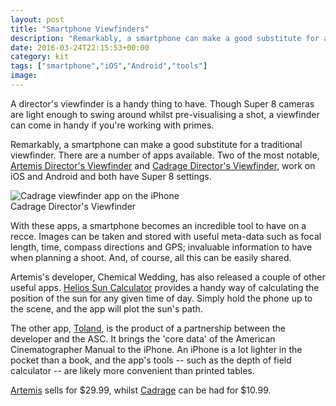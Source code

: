 ```yaml
---
layout: post
title: "Smartphone Viewfinders"
description: "Remarkably, a smartphone can make a good substitute for a traditional viewfinder. @super8blog"
date: 2016-03-24T22:15:53+00:00
category: kit
tags: ["smartphone","iOS","Android","tools"]
image:
---
```


A director's viewfinder is a handy thing to have. Though Super 8 cameras are light enough to swing around whilst pre-visualising a shot, a viewfinder can come in handy if you're working with primes.

Remarkably, a smartphone can make a good substitute for a traditional viewfinder. There are a number of apps available. Two of the most notable, [Artemis Director's Viewfinder](http://www.chemicalwedding.tv/artemis.php) and [Cadrage Director's Viewfinder](http://www.cadrage.at/), work on iOS and Android and both have Super 8 settings.

<img src="{{ site.baseurl }}/assets/viewfinders/Cadrage.jpg" alt="Cadrage viewfinder app on the iPhone">
<div class="caption">Cadrage Director's Viewfinder</div>

With these apps, a smartphone becomes an incredible tool to have on a recce. Images can be taken and stored with useful meta-data such as focal length, time, compass directions and GPS; invaluable information to have when planning a shoot. And, of course, all this can be easily shared.

Artemis's developer, Chemical Wedding, has also released a couple of other useful apps. [Helios Sun Calculator](http://www.chemicalwedding.tv/helios.php) provides a handy way of calculating the position of the sun for any given time of day. Simply hold the phone up to the scene, and the app will plot the sun's path.

The other app, [Toland](http://www.chemicalwedding.tv/toland.php), is the product of a partnership between the developer and the ASC. It brings the 'core data' of the American Cinematographer Manual to the iPhone. An iPhone is a lot lighter in the pocket than a book, and the app's tools -- such as the depth of field calculator -- are likely more convenient than printed tables.

[Artemis](http://www.chemicalwedding.tv/artemis.php) sells for $29.99, whilst [Cadrage](http://www.cadrage.at/) can be had for $10.99.

